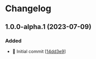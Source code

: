 # Changelog

<a name="1.0.0-alpha.1"></a>
## 1.0.0-alpha.1 (2023-07-09)

### Added

- 🎉 Initial commit [[14dd3e9](https://github.com/frusanov/react-glsl-canvas/commit/14dd3e9124a498f7eca708dd808b07e4cedbc9c6)]


